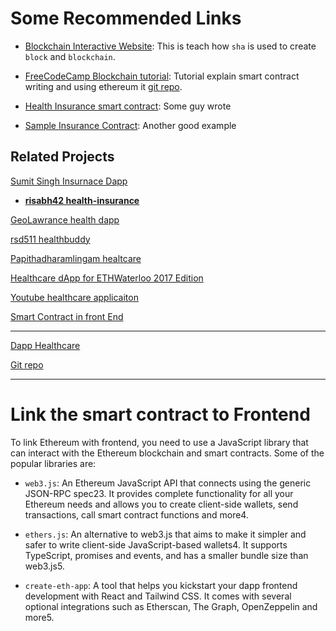 # Some Recommended Links

- [Blockchain Interactive Website](https://andersbrownworth.com/blockchain/hash): This is teach how `sha` is used to create `block` and `blockchain`.

- [FreeCodeCamp Blockchain tutorial](https://youtu.be/gyMwXuJrbJQ?t=4358): Tutorial explain smart contract writing and using ethereum it [git repo](https://github.com/smartcontractkit/full-blockchain-solidity-course-js).

- [Health Insurance smart contract](https://github.com/Rishabh42/HealthCare-Insurance-Ethereum): Some guy wrote 

- [Sample Insurance Contract](https://github.com/johnhckuo/Insurance-Smart-Contract): Another good example


## Related Projects

[Sumit Singh Insurnace Dapp](https://youtu.be/llTfsqB0cJw)

- **[risabh42 health-insurance](https://github.com/Rishabh42/HealthCare-Insurance-Ethereum)**

[GeoLawrance health dapp](https://github.com/GeoLawrence/Health-Insurance-Dapp)

[rsd511 healthbuddy](https://github.com/rsd511/HealthBuddy-DApp)

[Papithadharamlingam healtcare](https://github.com/PapithaDharmalingam/Healthcare-DAPP)

[Healthcare dApp for ETHWaterloo 2017 Edition](https://github.com/micksabox/ethwaterloo2017)

[Youtube healthcare applicaiton](https://www.youtube.com/watch?v=fixrP8cR6t0)

[Smart Contract in front End](https://www.youtube.com/watch?v=jUpyJhnXRFE)

---

[Dapp Healthcare](https://www.youtube.com/watch?v=BqOoSIyHYmc)

[Git repo](https://github.com/hoangedward/HealthcarePro)

---

# Link the smart contract to Frontend

To link Ethereum with frontend, you need to use a JavaScript library that can interact with the Ethereum blockchain and smart contracts. Some of the popular libraries are:

- `web3.js`: An Ethereum JavaScript API that connects using the generic JSON-RPC spec23. It provides complete functionality for all your Ethereum needs and allows you to create client-side wallets, send transactions, call smart contract functions and more4.

- `ethers.js`: An alternative to web3.js that aims to make it simpler and safer to write client-side JavaScript-based wallets4. It supports TypeScript, promises and events, and has a smaller bundle size than web3.js5.

- `create-eth-app`: A tool that helps you kickstart your dapp frontend development with React and Tailwind CSS. It comes with several optional integrations such as Etherscan, The Graph, OpenZeppelin and more5.
